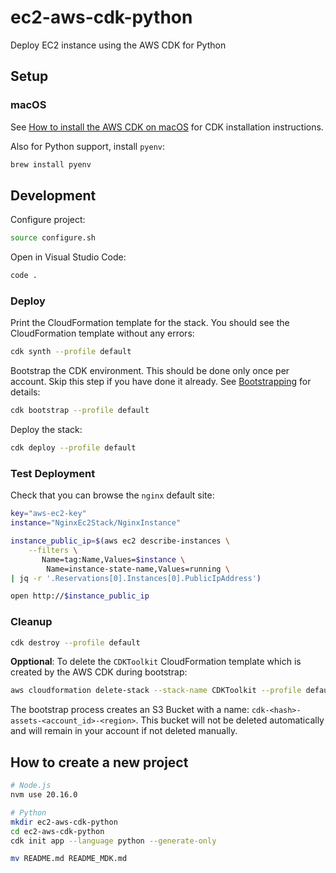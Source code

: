 # ec2-aws-cdk-python

Deploy EC2 instance using the AWS CDK for Python

## Setup 

### macOS

See [How to install the AWS CDK on macOS](https://blog.swiftsoftwaregroup.com/install-aws-cdk-macos/) for CDK installation instructions.

Also for Python support, install `pyenv`:

```bash
brew install pyenv
```

## Development

Configure project:

```bash
source configure.sh
```

Open in Visual Studio Code:

```bash
code .
```

### Deploy

Print the CloudFormation template for the stack. You should see the CloudFormation template without any errors:

```bash
cdk synth --profile default
```
Bootstrap the CDK environment. This should be done only once per account. Skip this step if you have done it already. See [Bootstrapping](https://docs.aws.amazon.com/cdk/latest/guide/bootstrapping.html) for details:

```bash
cdk bootstrap --profile default
```
Deploy the stack:

```bash
cdk deploy --profile default
```

### Test Deployment

Check that you can browse the `nginx` default site:

```bash
key="aws-ec2-key"
instance="NginxEc2Stack/NginxInstance"

instance_public_ip=$(aws ec2 describe-instances \
    --filters \
       Name=tag:Name,Values=$instance \
        Name=instance-state-name,Values=running \
| jq -r '.Reservations[0].Instances[0].PublicIpAddress')

open http://$instance_public_ip
```

### Cleanup

```bash
cdk destroy --profile default
```

**Opptional**: To delete the `CDKToolkit` CloudFormation template which is created by the AWS CDK during bootstrap:

```bash
aws cloudformation delete-stack --stack-name CDKToolkit --profile default
```

The bootstrap process creates an S3 Bucket with a name:  `cdk-<hash>-assets-<account_id>-<region>`. This bucket will not be deleted automatically and will remain in your account if not deleted manually. 

## How to create a new project

```bash
# Node.js
nvm use 20.16.0

# Python
mkdir ec2-aws-cdk-python
cd ec2-aws-cdk-python
cdk init app --language python --generate-only

mv README.md README_MDK.md
```